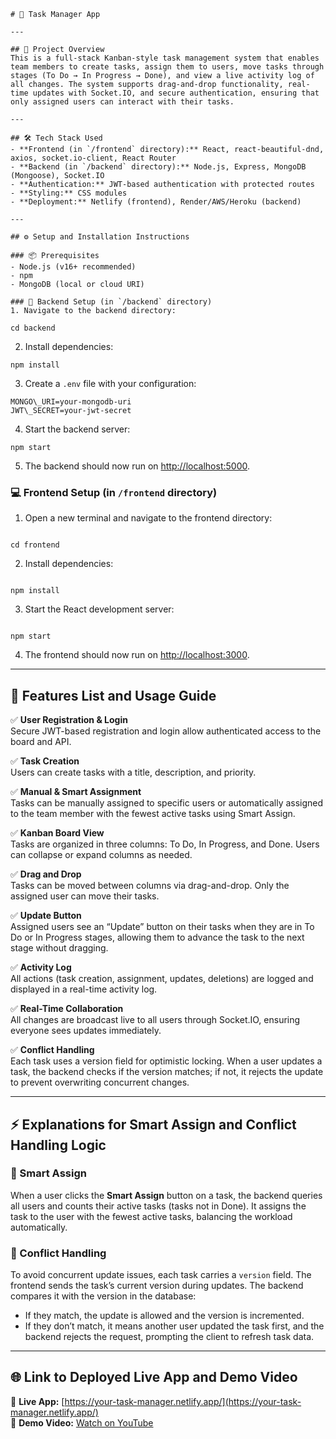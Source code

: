```
# 📝 Task Manager App

---

## 📌 Project Overview
This is a full-stack Kanban-style task management system that enables team members to create tasks, assign them to users, move tasks through stages (To Do → In Progress → Done), and view a live activity log of all changes. The system supports drag-and-drop functionality, real-time updates with Socket.IO, and secure authentication, ensuring that only assigned users can interact with their tasks.

---

## 🛠 Tech Stack Used
- **Frontend (in `/frontend` directory):** React, react-beautiful-dnd, axios, socket.io-client, React Router
- **Backend (in `/backend` directory):** Node.js, Express, MongoDB (Mongoose), Socket.IO
- **Authentication:** JWT-based authentication with protected routes
- **Styling:** CSS modules
- **Deployment:** Netlify (frontend), Render/AWS/Heroku (backend)

---

## ⚙️ Setup and Installation Instructions

### 📦 Prerequisites
- Node.js (v16+ recommended)
- npm
- MongoDB (local or cloud URI)

### 🔧 Backend Setup (in `/backend` directory)
1. Navigate to the backend directory:
```
```
cd backend
```


2. Install dependencies:

```
npm install

```
3. Create a `.env` file with your configuration:

```
MONGO\_URI=your-mongodb-uri
JWT\_SECRET=your-jwt-secret

```
4. Start the backend server:

```
npm start

```
5. The backend should now run on [http://localhost:5000](http://localhost:5000).

### 💻 Frontend Setup (in `/frontend` directory)
1. Open a new terminal and navigate to the frontend directory:
```

cd frontend

```
2. Install dependencies:
```

npm install

```
3. Start the React development server:
```

npm start

```
4. The frontend should now run on [http://localhost:3000](http://localhost:3000).

---

## 🚀 Features List and Usage Guide

✅ **User Registration & Login**  
Secure JWT-based registration and login allow authenticated access to the board and API.

✅ **Task Creation**  
Users can create tasks with a title, description, and priority.

✅ **Manual & Smart Assignment**  
Tasks can be manually assigned to specific users or automatically assigned to the team member with the fewest active tasks using Smart Assign.

✅ **Kanban Board View**  
Tasks are organized in three columns: To Do, In Progress, and Done. Users can collapse or expand columns as needed.

✅ **Drag and Drop**  
Tasks can be moved between columns via drag-and-drop. Only the assigned user can move their tasks.

✅ **Update Button**  
Assigned users see an “Update” button on their tasks when they are in To Do or In Progress stages, allowing them to advance the task to the next stage without dragging.

✅ **Activity Log**  
All actions (task creation, assignment, updates, deletions) are logged and displayed in a real-time activity log.

✅ **Real-Time Collaboration**  
All changes are broadcast live to all users through Socket.IO, ensuring everyone sees updates immediately.

✅ **Conflict Handling**  
Each task uses a version field for optimistic locking. When a user updates a task, the backend checks if the version matches; if not, it rejects the update to prevent overwriting concurrent changes.

---

## ⚡ Explanations for Smart Assign and Conflict Handling Logic

### 🔹 Smart Assign
When a user clicks the **Smart Assign** button on a task, the backend queries all users and counts their active tasks (tasks not in Done). It assigns the task to the user with the fewest active tasks, balancing the workload automatically.

### 🔹 Conflict Handling
To avoid concurrent update issues, each task carries a `version` field. The frontend sends the task’s current version during updates. The backend compares it with the version in the database:  
- If they match, the update is allowed and the version is incremented.  
- If they don’t match, it means another user updated the task first, and the backend rejects the request, prompting the client to refresh task data.

---

## 🌐 Link to Deployed Live App and Demo Video

🔗 **Live App:** [https://your-task-manager.netlify.app/](https://your-task-manager.netlify.app/)  
🎥 **Demo Video:** [Watch on YouTube](https://youtu.be/your-demo-video-id)
```
